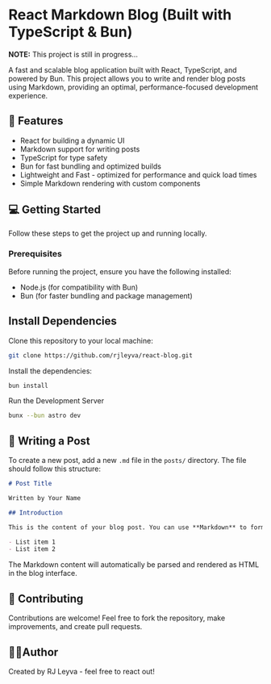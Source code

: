 # React Markdown Blog (Built with TypeScript & Bun)

**NOTE:** This project is still in progress...

A fast and scalable blog application built with React, TypeScript, and powered by Bun. This project allows you to write and render blog posts using Markdown, providing an optimal, performance-focused development experience.

## 🚀 Features

- React for building a dynamic UI
- Markdown support for writing posts
- TypeScript for type safety
- Bun for fast bundling and optimized builds
- Lightweight and Fast - optimized for performance and quick load times
- Simple Markdown rendering with custom components

## 💻 Getting Started

Follow these steps to get the project up and running locally.

### Prerequisites

Before running the project, ensure you have the following installed:

- Node.js (for compatibility with Bun)
- Bun (for faster bundling and package management)

## Install Dependencies

Clone this repository to your local machine:

```bash
git clone https://github.com/rjleyva/react-blog.git
```

Install the dependencies:

```bash
bun install
```

Run the Development Server

```bash
bunx --bun astro dev
```

## 📝 Writing a Post

To create a new post, add a new `.md` file in the `posts/` directory. The file should follow this structure:

```markdown
# Post Title

Written by Your Name

## Introduction

This is the content of your blog post. You can use **Markdown** to format text.

- List item 1
- List item 2
```

The Markdown content will automatically be parsed and rendered as HTML in the blog interface.

## 🤝 Contributing

Contributions are welcome! Feel free to fork the repository, make improvements, and create pull requests.

## 🧑🏻Author

Created by RJ Leyva - feel free to react out!
